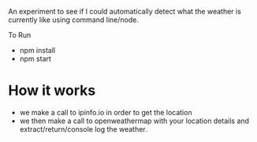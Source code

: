 An experiment to see if I could automatically detect what the weather is currently like using command line/node.

To Run

- npm install
- npm start

# How it works

- we make a call to ipinfo.io in order to get the location
- we then make a call to openweathermap with your location details and extract/return/console log the weather.
